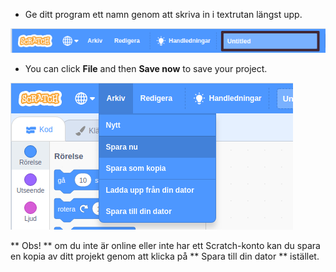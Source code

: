 + Ge ditt program ett namn genom att skriva in i textrutan längst upp.

![Scratch projektnamn textruta](images/name-annotated.png)

+ You can click **File** and then **Save now** to save your project.

![skärmdump](images/save.png)

** Obs! ** om du inte är online eller inte har ett Scratch-konto kan du spara en kopia av ditt projekt genom att klicka på ** Spara till din dator ** istället.